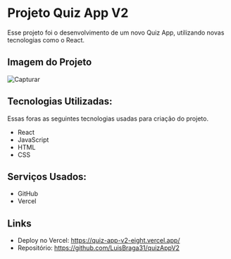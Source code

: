 # Projeto Quiz App V2

Esse projeto foi o desenvolvimento de um novo Quiz App, utilizando novas tecnologias como o React.

## Imagem do Projeto

![Capturar](https://github.com/LuisBraga31/quizAppV2/assets/83723698/593c3548-ecf8-4c19-b8be-6e96786a70ff)

## Tecnologias Utilizadas:

Essas foras as seguintes tecnologias usadas para criação do projeto.

* React
* JavaScript
* HTML
* CSS

## Serviços Usados:

* GitHub
* Vercel

## Links
  - Deploy no Vercel: https://quiz-app-v2-eight.vercel.app/
  - Repositório: https://github.com/LuisBraga31/quizAppV2
